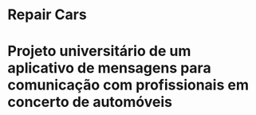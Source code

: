# Repair Cars
# Projeto universitário de um aplicativo de mensagens para comunicação com profissionais em concerto de automóveis 
